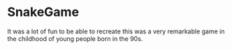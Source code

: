 # SnakeGame
It was a lot of fun to be able to recreate this was a very remarkable game in the childhood of young people born in the 90s.
